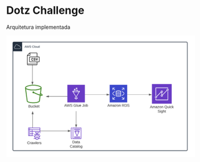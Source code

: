# Dotz Challenge

Arquitetura implementada

![arquitetura](https://github.com/ernane/dotz-challenge/blob/develop/assets/images/arquitetura.png)
